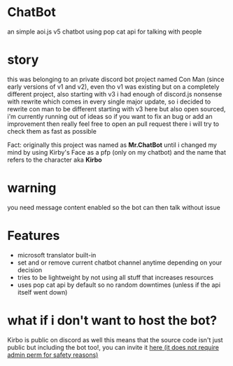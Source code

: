 # ChatBot
an simple aoi.js v5 chatbot using pop cat api for talking with people

# story
this was belonging to an private discord bot project named Con Man (since early versions of v1 and v2), even tho v1 was existing but on a completely different project, also starting with v3 i had enough of discord.js nonsense with rewrite which comes in every single major update, so i decided to rewrite con man to be different starting with v3 here but also open sourced, i'm currently running out of ideas so if you want to fix an bug or add an improvement then really feel free to open an pull request there i will try to check them as fast as possible

Fact: originally this project was named as **Mr.ChatBot** until i changed my mind by using Kirby's Face as a pfp (only on my chatbot) and the name that refers to the character aka **Kirbo**

# warning
you need message content enabled so the bot can then talk without issue

# Features
* microsoft translator built-in
* set and or remove current chatbot channel anytime depending on your decision
* tries to be lightweight by not using all stuff that increases resources
* uses pop cat api by default so no random downtimes (unless if the api itself went down)

# what if i don't want to host the bot?
Kirbo is public on discord as well this means that the source code isn't just public but including the bot too!, you can invite it [here (it does not require admin perm for safety reasons)](https://discord.com/api/oauth2/authorize?client_id=775005602727591956&permissions=84992&scope=bot)
